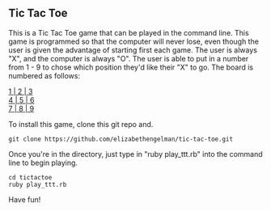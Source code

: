 Tic Tac Toe
-----------

This is a Tic Tac Toe game that can be played in the command line. This game is programmed so that the computer will never lose, even though the user is given the advantage of starting first each game. The user is always "X", and the computer is always "O". The user is able to put in a number from 1 - 9 to chose which position they'd like their "X" to go. The board is numbered as follows:

<u>1 | 2 | 3</u><br>
<u>4 | 5 | 6</u><br>
<u>7 | 8 | 9</u><br>

To install this game, clone this git repo and.

```
git clone https://github.com/elizabethengelman/tic-tac-toe.git
```


Once you're in the directory, just type in "ruby play_ttt.rb" into the command line to begin playing. 

```
cd tictactoe
ruby play_ttt.rb

```
Have fun!
